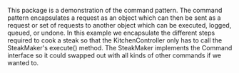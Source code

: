 This package is a demonstration of the command pattern. The command pattern encapsulates a 
request as an object which can then be sent as a request or set of requests to another object
which can be executed, logged, queued, or undone. In this example we encapsulate the different steps
required to cook a steak so that the KitchenController only has to call the SteakMaker's execute() method.
The SteakMaker implements the Command interface so it could swapped out with all kinds of other commands
if we wanted to.
